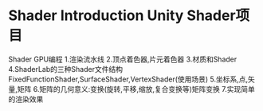 # Shader Introduction Unity Shader项目
Shader GPU编程
1.渲染流水线
2.顶点着色器,片元着色器
3.材质和Shader
4.ShaderLab的三种Shader文件结构FixedFunctionShader,SurfaceShader,VertexShader(使用场景)
5.坐标系,点,矢量,矩阵
6.矩阵的几何意义:变换(旋转,平移,缩放,复合变换等)矩阵变换
7.实现简单的渲染效果
